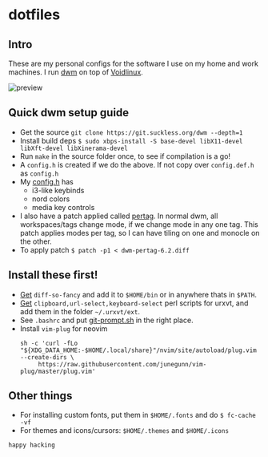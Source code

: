 # dotfiles

## Intro

These are my personal configs for the software I use on my home and work machines. 
I run [dwm](https://dwm.suckless.org/) on top of [Voidlinux](https://voidlinux.org/).

![preview](https://www.aktsbot.in/pub/scrots/dwm_nord.png)

## Quick dwm setup guide

- Get the source `git clone https://git.suckless.org/dwm --depth=1`
- Install build deps `$ sudo xbps-install -S base-devel libX11-devel libXft-devel libXinerama-devel`
- Run `make` in the source folder once, to see if compilation is a go!
- A `config.h` is created if we do the above. If not copy over `config.def.h` as `config.h`
- My [config.h](./dwm/config.h) has 
  - i3-like keybinds
  - nord colors
  - media key controls
- I also have a patch applied called [pertag](https://dwm.suckless.org/patches/pertag/). 
  In normal dwm, all workspaces/tags change mode, if we change mode in any one tag. This patch
  applies modes per tag, so I can have tiling on one and monocle on the other.
- To apply patch `$ patch -p1 < dwm-pertag-6.2.diff`

## Install these first!

- [Get](https://raw.githubusercontent.com/so-fancy/diff-so-fancy/master/third_party/build_fatpack/diff-so-fancy) `diff-so-fancy` 
  and add it to `$HOME/bin` or in anywhere thats in `$PATH`. 
- [Get](https://github.com/muennich/urxvt-perls) `clipboard,url-select,keyboard-select` perl scripts for urxvt, and add 
  them in the folder `~/.urxvt/ext`.
- See `.bashrc` and put [git-prompt.sh](https://raw.githubusercontent.com/git/git/master/contrib/completion/git-prompt.sh) 
  in the right place.
- Install `vim-plug` for neovim
  ```
  sh -c 'curl -fLo "${XDG_DATA_HOME:-$HOME/.local/share}"/nvim/site/autoload/plug.vim --create-dirs \
       https://raw.githubusercontent.com/junegunn/vim-plug/master/plug.vim'
  ```

## Other things

- For installing custom fonts, put them in `$HOME/.fonts` and do `$ fc-cache -vf`
- For themes and icons/cursors: `$HOME/.themes` and `$HOME/.icons`

`happy hacking`
